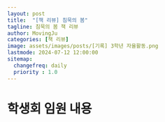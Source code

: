 ```yaml
---
layout: post
title:  "[책 리뷰] 침묵의 봄"
tagline: 침묵의 봄 책 리뷰
author: MovingJu
categories: [책 리뷰]
image: assets/images/posts/[기록] 3학년 자율활동.png
lastmode: 2024-07-12 12:00:00
sitemap:
  changefreq: daily
  priority : 1.0
---
```


# 학생회 임원 내용


